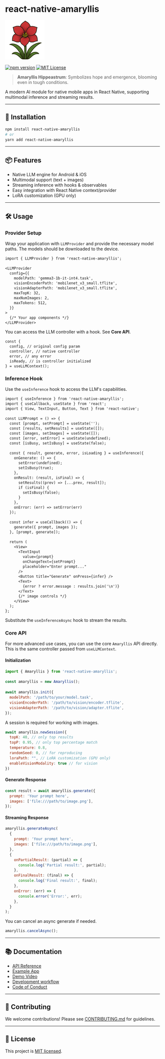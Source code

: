 # react-native-amaryllis

![amaryllis](docs/amaryllis-128.png)

[![npm version](https://img.shields.io/npm/v/react-native-amaryllis.svg)](https://www.npmjs.com/package/react-native-amaryllis) [![MIT License](https://img.shields.io/badge/license-MIT-blue.svg)](LICENSE)

> **Amaryllis Hippeastrum**: Symbolizes hope and emergence, blooming even in tough conditions.

A modern AI module for native mobile apps in React Native, supporting multimodal inference and streaming results.

---

## 🚀 Installation

```sh
npm install react-native-amaryllis
# or
yarn add react-native-amaryllis
```

---

## 📦 Features

- Native LLM engine for Android & iOS
- Multimodal support (text + images)
- Streaming inference with hooks & observables
- Easy integration with React Native context/provider
- LoRA customization (GPU only)

---

## 🛠️ Usage

### Provider Setup

Wrap your application with `LLMProvider` and provide the necessary model paths. The models should be downloaded to the device.

```tsx
import { LLMProvider } from 'react-native-amaryllis';

<LLMProvider
  config={{
    modelPath: 'gemma3-1b-it-int4.task',
    visionEncoderPath: 'mobilenet_v3_small.tflite',
    visionAdapterPath: 'mobilenet_v3_small.tflite',
    maxTopK: 32,
    maxNumImages: 2,
    maxTokens: 512,
  }}
>
  {/* Your app components */}
</LLMProvider>
```

You can access the LLM controller with a hook. See **Core API**.

```tsx
const {
  config, // original config param
  controller, // native controller
  error, // any error
  isReady, // is controller initialized
} = useLLMContext();
```

### Inference Hook

Use the `useInference` hook to access the LLM's capabilities.

```tsx
import { useInference } from 'react-native-amaryllis';
import { useCallback, useState } from 'react';
import { View, TextInput, Button, Text } from 'react-native';

const LLMPrompt = () => {
  const [prompt, setPrompt] = useState('');
  const [results, setResults] = useState([]);
  const [images, setImages] = useState([]);
  const [error, setError] = useState(undefined);
  const [isBusy, setIsBusy] = useState(false);

  const { result, generate, error, isLoading } = useInference({
    onGenerate: () => {
      setError(undefined);
      setIsBusy(true);
    },
    onResult: (result, isFinal) => {
      setResults((prev) => [...prev, result]);
      if (isFinal) {
        setIsBusy(false);
      }
    },
    onError: (err) => setError(err)
  });

  const infer = useCallback(() => {
    generate({ prompt, images });
  }, [prompt, generate]);

  return (
    <View>
      <TextInput
        value={prompt}
        onChangeText={setPrompt}
        placeholder="Enter prompt..."
      />
      <Button title="Generate" onPress={infer} />
      <Text>
        {error ? error.message : results.join('\n')}
      </Text>
      {/* image controls */}
    </View>
  );
};
```

Substitute the `useInferenceAsync` hook to stream the results.

### Core API

For more advanced use cases, you can use the core `Amaryllis` API directly.
This is the same controller passed from `useLLMContext`.

#### Initialization

```javascript
import { Amaryllis } from 'react-native-amaryllis';

const amaryllis = new Amaryllis();

await amaryllis.init({
  modelPath: '/path/to/your/model.task',
  visionEncoderPath: '/path/to/vision/encoder.tflite',
  visionAdapterPath: '/path/to/vision/adapter.tflite',
});
```

A session is required for working with images.

```javascript
await amaryllis.newSession({
  topK: 40, // only top results
  topP: 0.95, // only top percentage match
  temperature: 0.8,
  randomSeed: 0, // for reproducing
  loraPath: "", // LoRA customization (GPU only)
  enableVisionModality: true // for vision
})
```

#### Generate Response

```javascript
const result = await amaryllis.generate({
  prompt: 'Your prompt here',
  images: ['file:///path/to/image.png'],
});
```

#### Streaming Response

```javascript
amaryllis.generateAsync(
  {
    prompt: 'Your prompt here',
    images: ['file:///path/to/image.png'],
  },
  {
    onPartialResult: (partial) => {
      console.log('Partial result:', partial);
    },
    onFinalResult: (final) => {
      console.log('Final result:', final);
    },
    onError: (err) => {
      console.error('Error:', err);
    },
  }
);
```

You can cancel an async generate if needed.

```javascript
amaryllis.cancelAsync();
```

---

## 📚 Documentation

- [API Reference](src/Types.ts)
- [Example App](example/)
- [Demo Video](docs/demo.mp4)
- [Development workflow](CONTRIBUTING.md)
- [Code of Conduct](CODE_OF_CONDUCT.md)

---

## 🤝 Contributing

We welcome contributions! Please see [CONTRIBUTING.md](CONTRIBUTING.md) for guidelines.

---

## 📄 License

This project is [MIT licensed](LICENSE).
